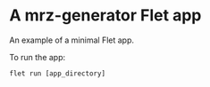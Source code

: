 # A mrz-generator Flet app

An example of a minimal Flet app.

To run the app:

```
flet run [app_directory]
```